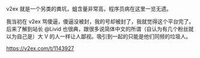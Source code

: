 v2ex 就是一个另类的粪坑，蛆含量非常高，程序员病在这里一览无遗。

我当初在 v2ex 骂傻逼，傻逼没被封，我的号却被封了，我就觉得这个平台完了。后来了解到站长 @Livid 也很典，跟很多说简体中文的所谓（自认为有几个粉丝就以为自己是）大 V 的人一样让人鄙视。吸引到一起的只能是他们同频的垃圾人。

<https://v2ex.com/t/1143927>

